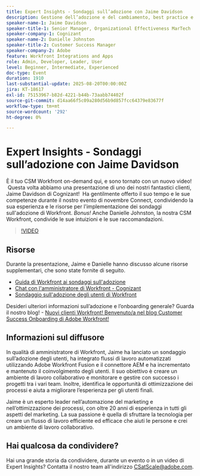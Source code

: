 ```yaml
---
title: Expert Insights - Sondaggi sull’adozione con Jaime Davidson
description: Gestione dell’adozione e del cambiamento, best practice e automazione dei flussi di lavoro (tutte soluzioni adatte, poiché la sessione riguarda sondaggi sull’adozione, ottimizzazione e processi di scalabilità
speaker-name-1: Jaime Davidson
speaker-title-1: Senior Manager, Organizational Effectiveness MarTech
speaker-company-1: Cognizant
speaker-name-2: Danielle Johnston
speaker-title-2: Customer Success Manager
speaker-company-2: Adobe
feature: Workfront Integrations and Apps
role: Admin, Developer, Leader, User
level: Beginner, Intermediate, Experienced
doc-type: Event
duration: 1910
last-substantial-update: 2025-08-20T00:00:00Z
jira: KT-18617
exl-id: 75153967-b82d-4221-b44b-73aabb74402f
source-git-commit: d14aa66f5c09a280d56b9d857fcc64379e83677f
workflow-type: tm+mt
source-wordcount: '292'
ht-degree: 0%

---
```


# Expert Insights - Sondaggi sull’adozione con Jaime Davidson

È il tuo CSM Workfront on-demand qui, e sono tornato con un nuovo video!  Questa volta abbiamo una presentazione di uno dei nostri fantastici clienti, Jaime Davidson di Cognizant!  Ha gentilmente offerto il suo tempo e le sue competenze durante il nostro evento di novembre Connect, condividendo la sua esperienza e le risorse per l&#39;implementazione dei sondaggi sull&#39;adozione di Workfront. *Bonus!* Anche Danielle Johnston, la nostra CSM Workfront, condivide le sue intuizioni e le sue raccomandazioni.

>[!VIDEO](https://video.tv.adobe.com/v/3469958/?learn=on&enablevpops&captions=ita)

## Risorse

Durante la presentazione, Jaime e Danielle hanno discusso alcune risorse supplementari, che sono state fornite di seguito.

* [Guida di Workfront ai sondaggi sull&#39;adozione](https://cdn.experience.workfront.com/Training/Guides/Customer+Success+at+Scale/Workfront+Guide+to+Adoption+Surveys)
* [Chat con l&#39;amministratore di Workfront - Cognizant](https://cdn.experience.workfront.com/Training/Guides/Customer+Success+at+Scale/Workfront+-+Admin+Chat+20231113+final+GBC)
* [Sondaggio sull&#39;adozione degli utenti di Workfront](https://cdn.experience.workfront.com/Training/Guides/Customer+Success+at+Scale/Workfront+User+Adoption+Survey+2022+final_Admin+chat)

Desideri ulteriori informazioni sull’adozione e l’onboarding generale? Guarda il nostro blog! - [Nuovi clienti Workfront! Benvenuto/a nel blog Customer Success Onboarding di Adobe Workfront!](https://experienceleaguecommunities.adobe.com/t5/workfront-blogs/new-workfront-customers-welcome-to-the-adobe-workfront-customer/ba-p/635927)

## Informazioni sul diffusore

In qualità di amministratore di Workfront, Jaime ha lanciato un sondaggio sull’adozione degli utenti, ha integrato flussi di lavoro automatizzati utilizzando Adobe Workfront Fusion e il connettore AEM e ha incrementato e mantenuto il coinvolgimento degli utenti. Il suo obiettivo è creare un ambiente di lavoro collaborativo e monitorare e gestire con successo i progetti tra i vari team. Inoltre, identifica le opportunità di ottimizzazione dei processi e aiuta a migliorare l’esperienza per gli utenti finali.

Jaime è un esperto leader nell’automazione del marketing e nell’ottimizzazione dei processi, con oltre 20 anni di esperienza in tutti gli aspetti del marketing. La sua passione è quella di sfruttare la tecnologia per creare un flusso di lavoro efficiente ed efficace che aiuti le persone e crei un ambiente di lavoro collaborativo.

## Hai qualcosa da condividere?

Hai una grande storia da condividere, durante un evento o in un video di Expert Insights? Contatta il nostro team all&#39;indirizzo [CSatScale@adobe.com](mailto:CSatScale@adobe.com).
